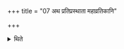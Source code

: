 +++
title = "07 अथ प्रतिप्रस्थाता महाव्रतिकानि"

+++

<details><summary>थिते</summary>

7. the Pratiprasthātr̥ places the utensils required for Mahāvrata on their proper place.  
</details>
